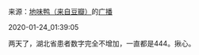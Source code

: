 来源：[地味鸭（来自豆瓣）](https://www.douban.com/people/47513232/)的[广播](https://www.douban.com/people/47513232/status/2771832538/)


2020-01-24_01:39:05


两天了，湖北省患者数字完全不增加，一直都是444。揪心。
